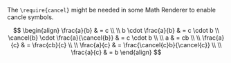 The `\require{cancel}` might be needed in some Math Renderer to enable cancle symbols.

$$
\begin{align}
\frac{a}{b} & = c \\ \\
b \cdot \frac{a}{b} & = c \cdot b \\
\cancel{b} \cdot \frac{a}{\cancel{b}} & = c \cdot b \\ \\
a & = cb \\ \\
\frac{a}{c} & = \frac{cb}{c} \\ \\
\frac{a}{c} & = \frac{\cancel{c}b}{\cancel{c}} \\ \\
\frac{a}{c} & = b
\end{align}
$$
